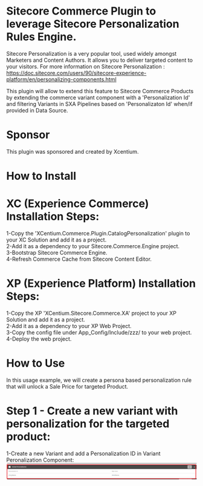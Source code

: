 Sitecore Commerce Plugin to leverage Sitecore Personalization Rules Engine.
======================================
Sitecore Personalization is a very popular tool, used widely amongst Marketers and Content Authors. It allows you to deliver targeted content to your visitors. 
For more information on Sitecore Personalization : https://doc.sitecore.com/users/90/sitecore-experience-platform/en/personalizing-components.html

This plugin will allow to extend this feature to Sitecore Commerce Products by extending the commerce variant component with a 'Personalization Id' and filtering Variants in SXA Pipelines based on 'Personalizaton Id' when/if provided in Data Source.

Sponsor
=======
This plugin was sponsored and created by Xcentium.


How to Install
==============

XC (Experience Commerce) Installation Steps:
============================================

1-Copy the 'XCentium.Commerce.Plugin.CatalogPersonalization' plugin to your XC Solution and add it as a project.  
2-Add it as a dependency to your Sitecore.Commerce.Engine project.  
3-Bootstrap Sitecore Commerce Engine.  
4-Refresh Commerce Cache from Sitecore Content Editor.

XP (Experience Platform) Installation Steps:
============================================

1-Copy the XP 'XCentium.Sitecore.Commerce.XA' project to your XP Solution and add it as a project.  
2-Add it as a dependency to your XP Web Project.  
3-Copy the config file under App_Config/Include/zzz/ to your web project.  
4-Deploy the web project.

How to Use
==============
In this usage example, we will create a persona based personalization rule that will unlock a Sale Price for targeted Product.

Step 1 - Create a new variant with personalization for the targeted product:
============================================================================

1-Create a new Variant and add a Personalization ID in Variant Peronalization Component:
![alt text](https://github.com/XCentium/Leveraging-Sitecore-Personalization-Rules-in-Sitecore-Commerce/blob/master/Images/VariationPersonalization.png)
